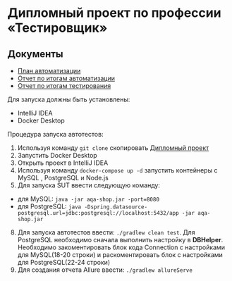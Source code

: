 # Дипломный проект по профессии «Тестировщик»
## Документы
* [План автоматизации](https://github.com/KseniyaLazareva/diplom/blob/main/Plan.md)
* [Отчет по итогам автоматизации](https://github.com/KseniyaLazareva/diplom/blob/main/Summary.md)
* [Отчет по итогам тестирования](https://github.com/KseniyaLazareva/diplom/blob/main/Report.md)

Для запуска должны быть установлены:
* IntelliJ IDEA
* Docker Desktop

Процедура запуска автотестов:
1. Используя команду `git clone` скопировать [Дипломный проект](https://github.com/KseniyaLazareva/diplom)
2. Запустить Docker Desktop
3. Открыть проект в IntelliJ IDEA
4. Используя команду `docker-compose up -d` запустить контейнеры с  MySQL , PostgreSQL и Node.js
5. Для запуска SUT ввести следующую команду:
 - для MySQL: `java -jar aqa-shop.jar -port=8080`
 - для PostgreSQL: `java -Dspring.datasource-postgresql.url=jdbc:postgresql://localhost:5432/app -jar aqa-shop.jar`
8. Для запуска автотестов ввести: `./gradlew clean test`. Для PostgreSQL необходимо сначала выполнить настройку в **DBHelper**. Необходимо закоментировать блок кода Connection с настройками для MySQL(18-20 строки) и раскоментировать блок с настройками для PostgreSQL(22-24 строки)
9. Для создания отчета Allure ввести:  `./gradlew allureServe`  
